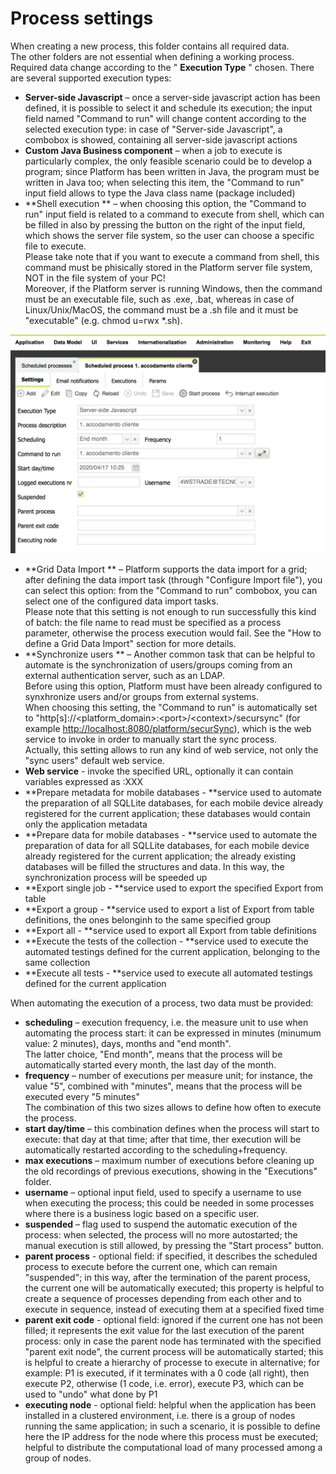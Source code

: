 # Process settings

When creating a new process, this folder contains all required data.\
The other folders are not essential when defining a working process.\
Required data change according to the " **Execution Type** " chosen. There are several supported execution types:

* **Server-side Javascript** – once a server-side javascript action has been defined, it is possible to select it and schedule its execution; the input field named "Command to run" will change content according to the selected execution type: in case of "Server-side Javascript", a combobox is showed, containing all server-side javascript actions
* **Custom Java Business component** – when a job to execute is particularly complex, the only feasible scenario could be to develop a program; since Platform has been written in Java, the program must be written in Java too; when selecting this item, the "Command to run" input field allows to type the Java class name (package included)
* **Shell execution ** – when choosing this option, the "Command to run" input field is related to a command to execute from shell, which can be filled in also by pressing the button on the right of the input field, which shows the server file system, so the user can choose a specific file to execute.\
  Please take note that if you want to execute a command from shell, this command must be phisically stored in the Platform server file system, NOT in the file system of your PC!\
  Moreover, if the Platform server is running Windows, then the command must be an executable file, such as .exe, .bat, whereas in case of Linux/Unix/MacOS, the command must be a .sh file and it must be "executable" (e.g. chmod u=rwx \*.sh).

![](../../../.gitbook/assets/schermata-2020-05-04-alle-15.54.48.png)



* **Grid Data Import ** – Platform supports the data import for a grid; after defining the data import task (through "Configure Import file"), you can select this option: from the "Command to run" combobox, you can select one of the configured data import tasks.\
  Please note that this setting is not enough to run successfully this kind of batch: the file name to read must be specified as a process parameter, otherwise the process execution would fail. See the "How to define a Grid Data Import" section for more details.
* **Synchronize users ** – Another common task that can be helpful to automate is the synchronization of users/groups coming from an external authentication server, such as an LDAP.\
  Before using this option, Platform must have been already configured to synxhronize users and/or groups from external systems.\
  When choosing this setting, the "Command to run" is automatically set to "http\[s]://\<platform\_domain>:\<port>/\<context>/secursync" (for example [http://localhost:8080/platform/securSync](http://localhost:8080/platform/securSync)), which is the web service to invoke in order to manually start the sync process.\
  Actually, this setting allows to run any kind of web service, not only the "sync users" default web service.
* **Web service** - invoke the specified URL, optionally it can contain variables expressed as :XXX
* **Prepare metadata for mobile databases - **service used to automate the preparation of all SQLLite databases, for each mobile device already registered for the current application; these databases would contain only the application metadata
* **Prepare data for mobile databases - **service used to automate the preparation of data for all SQLLite databases, for each mobile device already registered for the current application; the already existing databases will be filled the structures and data. In this way, the synchronization process will be speeded up
* **Export single job - **service used to export the specified Export from table
* **Export a group - **service used to export a list of  Export from table definitions, the ones belonginh to the same specified group
* **Export all - **service used to export all  Export from table definitions
* **Execute the tests of the collection - **service used to execute the automated testings defined for the current application, belonging to the same collection
*   **Execute all tests - **service used to execute all automated testings defined for the current application



When automating the execution of a process, two data must be provided:

* **scheduling** – execution frequency, i.e. the measure unit to use when automating the process start: it can be expressed in minutes (minumum value: 2 minutes), days, months and "end month".\
  The latter choice, "End month", means that the process will be automatically started every month, the last day of the month.
* **frequency** – number of executions per measure unit; for instance, the value "5", combined with "minutes", means that the process will be executed every "5 minutes"\
  The combination of this two sizes allows to define how often to execute the process.
* **start day/time** – this combination defines when the process will start to execute: that day at that time; after that time, ther execution will be automatically restarted according to the scheduling+frequency.
* **max executions** – maximum number of executions before cleaning up the old recordings of previous executions, showing in the "Executions" folder.
* **username** – optional input field, used to specify a username to use when executing the process; this could be needed in some processes where there is a business logic based on a specific user.
* **suspended** – flag used to suspend the automatic execution of the process: when selected, the process will no more autostarted; the manual execution is still allowed, by pressing the "Start process" button.
* **parent process** - optional field: if specified, it describes the scheduled process to execute before the current one, which can remain "suspended"; in this way, after the termination of the parent process, the current one will be automatically executed; this property is helpful to create a sequence of processes depending from each other and to execute in sequence, instead of executing them at a specified fixed time
* **parent exit code** - optional field: ignored if the current one has not been filled; it represents the exit value for the last execution of the parent process: only in case the parent node has terminated with the specified "parent exit node", the current process will be automatically started; this is helpful to create a hierarchy of processe to execute in alternative; for example: P1 is executed, if it terminates with a 0 code (all right), then execute P2, otherwise (1 code, i.e. error), execute P3, which can be used to "undo" what done by P1
* **executing node** - optional field: helpful when the application has been installed in a clustered environment, i.e. there is a group of nodes running the same application; in such a scenario, it is possible to define here the IP address for the node where this process must be executed; helpful to distribute the computational load of many processed among a group of nodes.
